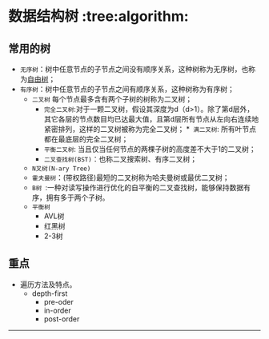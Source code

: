# 数据结构树 :tree:algorithm:

## 常用的树
* `无序树`：树中任意节点的子节点之间没有顺序关系，这种树称为无序树，也称为[自由树](https://zh.wikipedia.org/wiki/自由树)；
* `有序树`：树中任意节点的子节点之间有顺序关系，这种树称为有序树；
  * `二叉树`
    每个节点最多含有两个子树的树称为二叉树；
    * `完全二叉树`:对于一颗二叉树，假设其深度为d（d>1）。除了第d层外，其它各层的节点数目均已达最大值，且第d层所有节点从左向右连续地紧密排列，这样的二叉树被称为完全二叉树；
      *` 满二叉树`: 所有叶节点都在最底层的完全二叉树；
    * `平衡二叉树`: 当且仅当任何节点的两棵子树的高度差不大于1的二叉树；
    * `二叉查找树(BST)`：也称二叉搜索树、有序二叉树；
  * `N叉树(N-ary Tree)`
  * `霍夫曼树`：(带权路径)最短的二叉树称为哈夫曼树或最优二叉树；
  * `B树 `:一种对读写操作进行优化的自平衡的二叉查找树，能够保持数据有序，拥有多于两个子树。
  * `平衡树`
    * AVL树
    * 红黑树
    * 2-3树

## 重点
* 遍历方法及特点。
  * depth-first
    * pre-oder
    * in-order
    * post-order

----

[平衡树wiki]: https://zh.wikipedia.org/wiki/%E5%B9%B3%E8%A1%A1%E6%A0%91
[二叉搜索树wiki]: https://zh.wikipedia.org/wiki/排序二元樹
[满二叉树]: https://zh.wikipedia.org/wiki/满二叉树
[霍夫曼树]: https://zh.wikipedia.org/wiki/霍夫曼树
[B树]: https://zh.wikipedia.org/wiki/B树
[常用数据结构总结]: https://www.freecodecamp.org/news/the-top-data-structures-you-should-know-for-your-next-coding-interview-36af0831f5e3/
